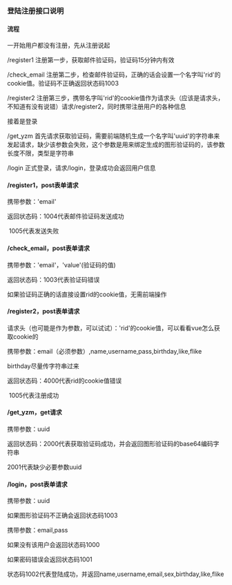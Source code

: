 ### 登陆注册接口说明

#### 流程

一开始用户都没有注册，先从注册说起

/register1 注册第一步，获取邮件验证码，验证码15分钟内有效

/check_email 注册第二步，检查邮件验证码，正确的话会设置一个名字叫'rid'的cookie值。验证码不正确返回状态码1003

/register2 注册第三步，携带名字叫'rid'的cookie值作为请求头（应该是请求头，不知道有没有说错）请求/register2，同时携带注册用户的各种信息

接着是登录

/get_yzm 首先请求获取验证码，需要前端随机生成一个名字叫'uuid'的字符串来发起请求，缺少该参数会失败，这个参数是用来绑定生成的图形验证码的，该参数长度不限，类型是字符串

/login 正式登录，请求/login，登录成功会返回用户信息

#### /register1，post表单请求

携带参数：'email'

返回状态码：1004代表邮件验证码发送成功

​		      1005代表发送失败

#### /check_email，post表单请求

携带参数：'email'，'value'(验证码的值)

返回状态码：1003代表验证码错误

如果验证码正确的话直接设置rid的cookie值，无需前端操作

#### /register2，post表单请求

请求头（也可能是作为参数，可以试试）：'rid'的cookie值，可以看看vue怎么获取cookie的

携带参数：email（必须参数）,name,username,pass,birthday,like,flike

birthday尽量传字符串过来

返回状态码：4000代表rid的cookie值错误

​                      1005代表注册成功

#### /get_yzm，get请求

携带参数：uuid

返回状态码：2000代表获取验证码成功，并会返回图形验证码的base64编码字符串

2001代表缺少必要参数uuid

#### /login，post表单请求

携带参数：uuid

如果图形验证码不正确会返回状态码1003

携带参数：email,pass

如果没有该用户会返回状态码1000

如果密码错误会返回状态码1001

状态码1002代表登陆成功，并返回name,username,email,sex,birthday,like,flike